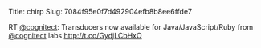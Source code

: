 Title: chirp
Slug: 7084f95e0f7d492904efb8b8ee6ffde7

RT <a href="http://twitter.com/cognitect">@cognitect</a>: Transducers now available for Java/JavaScript/Ruby from <a href="http://twitter.com/cognitect">@cognitect</a> labs <a href="http://t.co/GydjLCbHxO">http://t.co/GydjLCbHxO</a>
